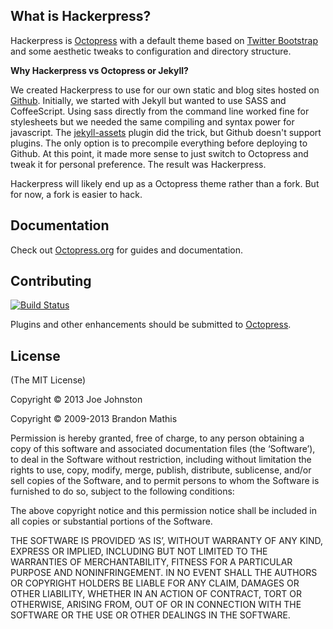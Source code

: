 ## What is Hackerpress?

Hackerpress is [Octopress](https://github.com/imathis/octopress) with a default theme based on [Twitter Bootstrap](http://twitter.github.io/bootstrap/) and some aesthetic tweaks to configuration and directory structure.

**Why Hackerpress vs Octopress or Jekyll?**

We created Hackerpress to use for our own static and blog sites hosted on [Github](https://github.com/10hacks). 
Initially, we started with Jekyll but wanted to use SASS and CoffeeScript. Using sass directly from the command line
worked fine for stylesheets but we needed the same compiling and syntax power for javascript.
The [jekyll-assets](https://github.com/ixti/jekyll-assets) plugin did the trick, but Github doesn't support
plugins. The only option is to precompile everything before deploying to Github. At this point, it made more 
sense to just switch to Octopress and tweak it for personal preference. The result was Hackerpress.

Hackerpress will likely end up as a Octopress theme rather than a fork. But for now, a fork is easier to hack.


## Documentation

Check out [Octopress.org](http://octopress.org/docs) for guides and documentation.


## Contributing

[![Build Status](https://travis-ci.org/10hacks/hackerpress.png?branch=master)](https://travis-ci.org/10hacks/hackerpress)

Plugins and other enhancements should be submitted to [Octopress](https://github.com/imathis/octopress).


## License
(The MIT License)

Copyright © 2013 Joe Johnston

Copyright © 2009-2013 Brandon Mathis

Permission is hereby granted, free of charge, to any person obtaining a copy of this software and associated documentation files (the ‘Software’), to deal in the Software without restriction, including without limitation the rights to use, copy, modify, merge, publish, distribute, sublicense, and/or sell copies of the Software, and to permit persons to whom the Software is furnished to do so, subject to the following conditions:

The above copyright notice and this permission notice shall be included in all copies or substantial portions of the Software.

THE SOFTWARE IS PROVIDED ‘AS IS’, WITHOUT WARRANTY OF ANY KIND, EXPRESS OR IMPLIED, INCLUDING BUT NOT LIMITED TO THE WARRANTIES OF MERCHANTABILITY, FITNESS FOR A PARTICULAR PURPOSE AND NONINFRINGEMENT. IN NO EVENT SHALL THE AUTHORS OR COPYRIGHT HOLDERS BE LIABLE FOR ANY CLAIM, DAMAGES OR OTHER LIABILITY, WHETHER IN AN ACTION OF CONTRACT, TORT OR OTHERWISE, ARISING FROM, OUT OF OR IN CONNECTION WITH THE SOFTWARE OR THE USE OR OTHER DEALINGS IN THE SOFTWARE.
